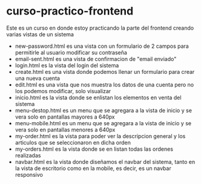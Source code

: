 # curso-practico-frontend
Este es un curso en donde estoy practicando la parte del frontend creando varias vistas de un sistema

- new-password.html es una vista con un formulario de 2 campos para permitirle al usuario modificar su contraseña
- email-sent.html es una vista de confirmacion de "email enviado"
- login.html es la vista del login del sistema
- create.html es una vista donde podemos llenar un formulario para crear una nueva cuenta 
- edit.html es una vista que nos muestra los datos de una cuenta pero no los podemos modificar, solo visualizar
- inicio.html es la vista donde se enlistan los elementos en venta del sistema
- menu-destop.html es un menu que se agregara a la vista de inicio y se vera solo en pantallas mayores a 640px
- menu-mobile.html es un menu que se agregara a la vista de inicio y se vera solo en pantallas menores a 640px
- my-order.html es la vista para poder ver la descripcion general y los articulos que se seleccionaron en dicha orden
- my-orders.html es la vista donde se en listan todas las ordenes realizadas
- navbar.html es la vista donde diseñamos el navbar del sistema, tanto en la vista de escritorio como en la mobile, es decir, es un navbar responsivo
